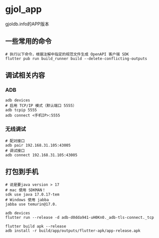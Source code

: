 # gjol_app

gjoldb.info的APP版本

## 一些常用的命令

```shell
# 执行以下命令，根据注解中指定的规范文件生成 OpenAPI 客户端 SDK
flutter pub run build_runner build --delete-conflicting-outputs
```

## 调试相关内容

### ADB

```shell
adb devices
# 启用 TCP/IP 模式（默认端口 5555）
adb tcpip 5555
adb connect <手机IP>:5555
```

### 无线调试

```shell
# 配对接口
adb pair 192.168.31.105:43005
# 调试接口
adb connect 192.168.31.105:43005
```

## 打包到手机

```shell
# 说是要java version > 17
# mac 使用 SDKMAN！
sdk use java 17.0.17-tem
# Windows 使用 jabba
jabba use temurin@17.0.

adb devices
flutter run --release -d adb-d0dda941-uH0Kn0._adb-tls-connect._tcp

flutter build apk --release
adb install -r build/app/outputs/flutter-apk/app-release.apk
```
